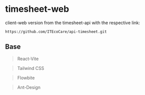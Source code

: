 # timesheet-web
client-web version from the timesheet-api with the respective link: 

`https://github.com/ITEcoCare/api-timesheet.git`

## Base
> React-Vite

> Tailwind CSS

> Flowbite

> Ant-Design
